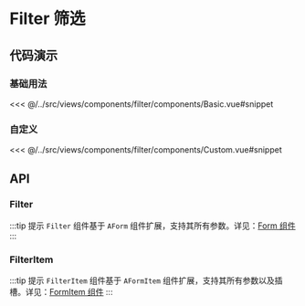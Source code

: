 # Filter 筛选

## 代码演示

### 基础用法

<<< @/../src/views/components/filter/components/Basic.vue#snippet

### 自定义

<<< @/../src/views/components/filter/components/Custom.vue#snippet

## API

### Filter

:::tip 提示
`Filter` 组件基于 `AForm` 组件扩展，支持其所有参数。详见：[Form 组件](https://www.antdv.com/components/form-cn#api)
:::

### FilterItem

:::tip 提示
`FilterItem` 组件基于 `AFormItem` 组件扩展，支持其所有参数以及插槽。详见：[FormItem 组件](https://www.antdv.com/components/form-cn#form-item)
:::
